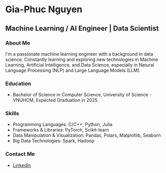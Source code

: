 <!-- ### Hi there 👋 -->

<!--
**ngphucdotpy/ngphucdotpy** is a ✨ _special_ ✨ repository because its `README.md` (this file) appears on your GitHub profile.

Here are some ideas to get you started:

- 🔭 I’m currently working on ...
- 🌱 I’m currently learning ...
- 👯 I’m looking to collaborate on ...
- 🤔 I’m looking for help with ...
- 💬 Ask me about ...
- 📫 How to reach me: ...
- 😄 Pronouns: ...
- ⚡ Fun fact: ...
-->

# Gia-Phuc Nguyen
## Machine Learning / AI Engineer | Data Scientist

### About Me
I'm a passionate machine learning engineer with a background in data science. Constantly learning and exploring new technologies in Machine Learning, Artificial Intelligence, and Data Science, especially in Natural Language Processing (NLP) and Large Language Models (LLM).

### Education
- Bachelor of Science in Computer Science, University of Science - VNUHCM, Expected Graduation in 2025

### Skills
- Programming Languages: C/C++, Python, Julia
- Frameworks & Libraries: PyTorch, Scikit-learn
- Data Manipulation & Visualization: Pandas, Polars, Matplotlib, Seaborn
- Big Data Technologies: Spark, Hadoop
<!-- - Cloud Platforms: AWS, Azure, Google Cloud Platform -->

<!-- ### Projects
#### Image Recognition using Convolutional Neural Networks
- Developed a deep learning model for image recognition using CNNs and achieved an accuracy of 95% on the CIFAR-10 dataset.
- Implemented data augmentation techniques to improve model generalization and robustness.

#### Sentiment Analysis of Twitter Data
- Built a sentiment analysis pipeline to analyze tweets using NLP techniques.
- Deployed the model on AWS Lambda for real-time analysis of streaming Twitter data.

#### Predictive Maintenance for Manufacturing
- Developed a predictive maintenance solution for a manufacturing plant using machine learning.
- Reduced downtime by 30% by predicting equipment failures before they occur. -->

<!-- ### Certifications
- AWS Certified Machine Learning - Specialty
- TensorFlow Developer Certificate
- Microsoft Certified: Azure Data Scientist Associate -->

### Contact Me
- [LinkedIn](https://www.linkedin.com/in/phuc-nguyen-8b8b672a2/)
<!-- - Email: johndoe@example.com -->
